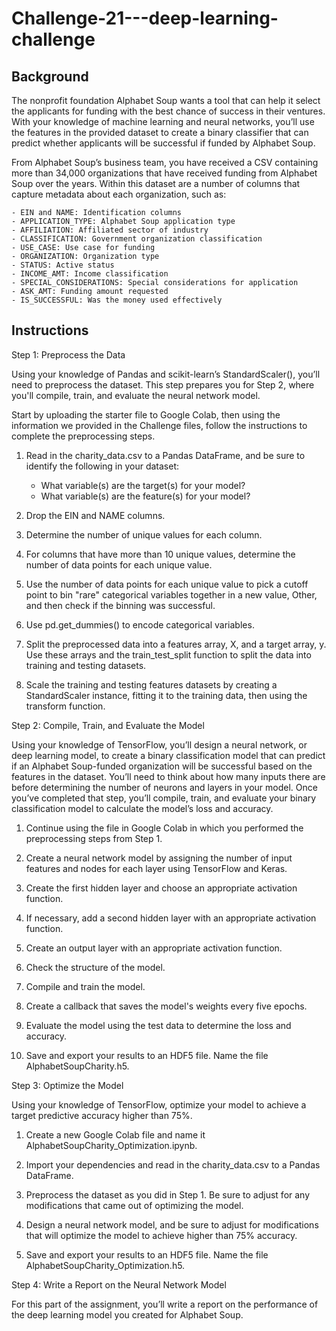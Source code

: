 # Challenge-21---deep-learning-challenge

## Background

The nonprofit foundation Alphabet Soup wants a tool that can help it select the applicants for funding with the best chance of success in their ventures. With your knowledge of machine learning and neural networks, you’ll use the features in the provided dataset to create a binary classifier that can predict whether applicants will be successful if funded by Alphabet Soup.

From Alphabet Soup’s business team, you have received a CSV containing more than 34,000 organizations that have received funding from Alphabet Soup over the years. Within this dataset are a number of columns that capture metadata about each organization, such as:

    - EIN and NAME: Identification columns
    - APPLICATION_TYPE: Alphabet Soup application type
    - AFFILIATION: Affiliated sector of industry
    - CLASSIFICATION: Government organization classification
    - USE_CASE: Use case for funding
    - ORGANIZATION: Organization type
    - STATUS: Active status
    - INCOME_AMT: Income classification
    - SPECIAL_CONSIDERATIONS: Special considerations for application
    - ASK_AMT: Funding amount requested
    - IS_SUCCESSFUL: Was the money used effectively

## Instructions

Step 1: Preprocess the Data

Using your knowledge of Pandas and scikit-learn’s StandardScaler(), you’ll need to preprocess the dataset. This step prepares you for Step 2, where you'll compile, train, and evaluate the neural network model.

Start by uploading the starter file to Google Colab, then using the information we provided in the Challenge files, follow the instructions to complete the preprocessing steps.

1. Read in the charity_data.csv to a Pandas DataFrame, and be sure to identify the following in your dataset:

    - What variable(s) are the target(s) for your model?
    - What variable(s) are the feature(s) for your model?

2. Drop the EIN and NAME columns.

3. Determine the number of unique values for each column.

4. For columns that have more than 10 unique values, determine the number of data points for each unique value.

5. Use the number of data points for each unique value to pick a cutoff point to bin "rare" categorical variables together in a new value, Other, and then check if the binning was successful.

6. Use pd.get_dummies() to encode categorical variables.

7. Split the preprocessed data into a features array, X, and a target array, y. Use these arrays and the train_test_split function to split the data into training and testing datasets.

8. Scale the training and testing features datasets by creating a StandardScaler instance, fitting it to the training data, then using the transform function.

Step 2: Compile, Train, and Evaluate the Model 

Using your knowledge of TensorFlow, you’ll design a neural network, or deep learning model, to create a binary classification model that can predict if an Alphabet Soup-funded organization will be successful based on the features in the dataset. You’ll need to think about how many inputs there are before determining the number of neurons and layers in your model. Once you’ve completed that step, you’ll compile, train, and evaluate your binary classification model to calculate the model’s loss and accuracy.

1. Continue using the file in Google Colab in which you performed the preprocessing steps from Step 1.

2. Create a neural network model by assigning the number of input features and nodes for each layer using TensorFlow and Keras.

3. Create the first hidden layer and choose an appropriate activation function.

4. If necessary, add a second hidden layer with an appropriate activation function.

5. Create an output layer with an appropriate activation function.

6. Check the structure of the model.

7. Compile and train the model.

8. Create a callback that saves the model's weights every five epochs.

9. Evaluate the model using the test data to determine the loss and accuracy.

10. Save and export your results to an HDF5 file. Name the file AlphabetSoupCharity.h5.

Step 3: Optimize the Model

Using your knowledge of TensorFlow, optimize your model to achieve a target predictive accuracy higher than 75%.

1. Create a new Google Colab file and name it AlphabetSoupCharity_Optimization.ipynb.

2. Import your dependencies and read in the charity_data.csv to a Pandas DataFrame.

3. Preprocess the dataset as you did in Step 1. Be sure to adjust for any modifications that came out of optimizing the model.

4. Design a neural network model, and be sure to adjust for modifications that will optimize the model to achieve higher than 75% accuracy.

5. Save and export your results to an HDF5 file. Name the file AlphabetSoupCharity_Optimization.h5.

Step 4: Write a Report on the Neural Network Model

For this part of the assignment, you’ll write a report on the performance of the deep learning model you created for Alphabet Soup.